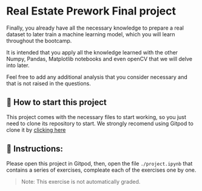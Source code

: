 # Real Estate Prework Final project

Finally, you already have all the necessary knowledge to prepare a real dataset to later train a machine learning model, which you will learn throughout the bootcamp.

It is intended that you apply all the knowledge learned with the other Numpy, Pandas, Matplotlib notebooks and even openCV that we will delve into later.

Feel free to add any additional analysis that you consider necessary and that is not raised in the questions.

## 🌱  How to start this project

This project comes with the necessary files to start working, so you just need to clone its repository to start. We strongly recomend using Gitpod to clone it by [clicking here](https://gitpod.io#https://github.com/4GeeksAcademy/realestate-datacleanup-exercise)

## 📝 Instructions:

Please open this project in Gitpod, then, open the file `./project.ipynb` that contains a series of exercises, compleate each of the exercises one by one.

> Note: This exercise is not automatically graded.
